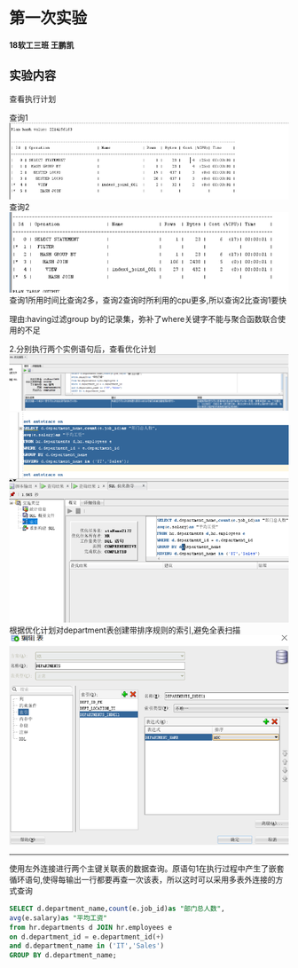 # 第一次实验
#### 18软工三班 王鹏凯

## 实验内容

查看执行计划

查询1
![](pict4.png)
查询2
![](pict5.png)
查询1所用时间比查询2多，查询2查询时所利用的cpu更多,所以查询2比查询1要快

理由:having过滤group by的记录集，弥补了where关键字不能与聚合函数联合使用的不足

2.分别执行两个实例语句后，查看优化计划
![](pict2.png)
![](pict1.png)
根据优化计划对department表创建带排序规则的索引,避免全表扫描
![](pict3.png)

----------------------------------------------------------------
使用左外连接进行两个主键关联表的数据查询。原语句1在执行过程中产生了嵌套循环语句,使得每输出一行都要再查一次该表，所以这时可以采用多表外连接的方式查询
```sql 
SELECT d.department_name,count(e.job_id)as "部门总人数",
avg(e.salary)as "平均工资"
from hr.departments d JOIN hr.employees e
on d.department_id = e.department_id(+)
and d.department_name in ('IT','Sales')
GROUP BY d.department_name;

